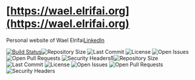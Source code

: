 # [https://wael.elrifai.org](https://wael.elrifai.org)

Personal website of Wael Elrifai[LinkedIn](https://www.linkedin.com/in/waelelrifai)

[![Build Status](https://github.com/wael-elrifai/welrifai.github.io/actions/workflows/main.yml/badge.svg)](https://github.com/wael-elrifai/welrifai.github.io/actions/workflows/main.yml)![Repository Size](https://img.shields.io/github/repo-size/hugo-toha/hugo-toha.github.io) ![Last Commit](https://img.shields.io/github/last-commit/hugo-toha/hugo-toha.github.io) ![License](https://img.shields.io/github/license/hugo-toha/hugo-toha.github.io) ![Open Issues](https://img.shields.io/github/issues/hugo-toha/hugo-toha.github.io?color=important) ![Open Pull Requests](https://img.shields.io/github/issues-pr/hugo-toha/hugo-toha.github.io?color=yellowgreen) ![Security Headers](https://img.shields.io/security-headers?url=https%3A%2F%2Fhugo-toha.github.io%2F)ß![Repository Size](https://img.shields.io/github/repo-size/wael-elrifai/welrifai.github.io) ![Last Commit](https://img.shields.io/github/last-commit/wael-elrifai/welrifai.github.io) ![License](https://img.shields.io/github/license/wael-elrifai/welrifai.github.io) ![Open Issues](https://img.shields.io/github/issues/wael-elrifai/welrifai.github.io?color=important) ![Open Pull Requests](https://img.shields.io/github/issues-pr/wael-elrifai/welrifai.github.io?color=yellowgreen) ![Security Headers](https://img.shields.io/security-headers?url=https%3A%2F%2Fwael.elrifai.org%2F)

